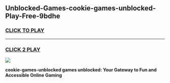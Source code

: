 
## Unblocked-Games-cookie-games-unblocked-Play-Free-9bdhe
<h3>
<a href="https://premium76.site?title=cookie-games-unblocked&ref=17A">CLICK TO PLAY</a></h3>
<hr>

<h3>
<a href="https://premium76.site?title=cookie-games-unblocked&ref=17A">CLICK 2 PLAY</a>
  
</h3>

<a href="https://premium76.site?title=cookie-games-unblocked&ref=17A"><img src="https://clearcache.store/games.png"></a>


**cookie-games-unblocked games unblocked: Your Gateway to Fun and Accessible Online Gaming**
